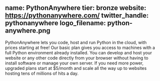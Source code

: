 name: PythonAnywhere
tier: bronze
website: https://pythonanywhere.com/
twitter_handle: pythonanywhere
logo_filename: python-anywhere.png
---
PythonAnywhere lets you code, host and run Python in the cloud, with prices
starting at free! Our basic plan gives you access to machines with a full
Python environment already installed. You can develop and host your website or
any other code directly from your browser without having to install software or
manage your own server. If you need more power, upgraded plans start at
$5/month and scale all the way up to websites hosting tens of millions of hits
a day.
